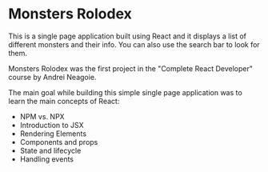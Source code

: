 # Monsters Rolodex

This is a single page application built using React and it displays a list of different monsters and their info. You can also use the search bar to look for them.

Monsters Rolodex was the first project in the "Complete React Developer" course by Andrei Neagoie.

The main goal while building this simple single page application was to learn the main concepts of React:

- NPM vs. NPX
- Introduction to JSX
- Rendering Elements
- Components and props
- State and lifecycle
- Handling events
